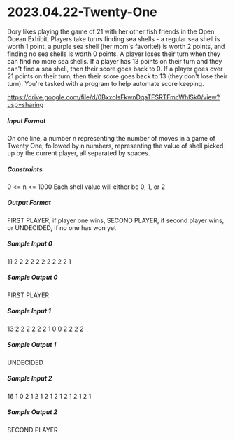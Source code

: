 # 2023.04.22-Twenty-One
Dory likes playing the game of 21 with her other fish friends in the Open Ocean Exhibit. Players take turns finding sea shells - a regular sea shell is worth 1 point, a purple sea shell (her mom's favorite!) is worth 2 points, and finding no sea shells is worth 0 points. A player loses their turn when they can find no more sea shells. If a player has 13 points on their turn and they can't find a sea shell, then their score goes back to 0. If a player goes over 21 points on their turn, then their score goes back to 13 (they don't lose their turn). You're tasked with a program to help automate score keeping.

https://drive.google.com/file/d/0BxxolsFkwnDqaTFSRTFmcWhlSk0/view?usp=sharing

##### Input Format
On one line, a number n representing the number of moves in a game of Twenty One, followed by n numbers, representing the value of shell picked up by the current player, all separated by spaces.

##### Constraints
0 <= n <= 1000 Each shell value will either be 0, 1, or 2

##### Output Format
FIRST PLAYER, if player one wins, SECOND PLAYER, if second player wins, or UNDECIDED, if no one has won yet

##### Sample Input 0
11 2 2 2 2 2 2 2 2 2 2 1

##### Sample Output 0
FIRST PLAYER

##### Sample Input 1
13 2 2 2 2 2 2 1 0 0 2 2 2 2

##### Sample Output 1
UNDECIDED

##### Sample Input 2
16 1 0 2 1 2 1 2 1 2 1 2 1 2 1 2 1

##### Sample Output 2
SECOND PLAYER
